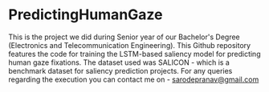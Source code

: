 # PredictingHumanGaze
This is the project we did during Senior year of our Bachelor's Degree (Electronics and Telecommunication Engineering). This Github repository features the code for training the LSTM-based saliency model for predicting human gaze fixations. The dataset used was SALICON - which is a benchmark dataset for saliency prediction projects. For any queries regarding the execution you can contact me on - sarodepranav@gmail.com
